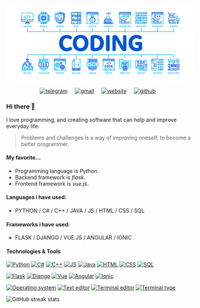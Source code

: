 <p align='center'>
<a href='https://www.leandergangso.no'><img src='https://raw.githubusercontent.com/leandergangso/leandergangso/main/icons/banner.png'></a>
</p>

<p align='center'>
<a href='https://web.telegram.org/#/im?p=@LeanderGan'><img src='https://cdn.jsdelivr.net/npm/simple-icons@3.0.1/icons/telegram.svg' alt='telegram' height='40'></a>&nbsp;&nbsp;&nbsp;&nbsp;
<a href='mailto:leander.gangso@gmail.com'><img src='https://cdn.jsdelivr.net/npm/simple-icons@3.0.1/icons/gmail.svg' alt='gmail' height='40'></a>&nbsp;&nbsp;&nbsp;&nbsp;
<a href='https://www.leandergangso.no'><img src='https://cdn.jsdelivr.net/npm/simple-icons@3.0.1/icons/icloud.svg' alt='website' height='40'></a>&nbsp;&nbsp;&nbsp;&nbsp;
<a href='https://github.com/leandergangso'><img src='https://cdn.jsdelivr.net/npm/simple-icons@3.0.1/icons/github.svg' alt='github' height='40'></a>&nbsp;&nbsp;&nbsp;&nbsp;
</p>

### Hi there 👋

I love programming, and creating software that can help and improve everyday life.

> Problems and challenges is a way of improving oneself, to become a better programmer.

#### My favorite...

- Programming language is *Python*.
- Backend framework is *flask*.
- Frontend framework is *vue.js*.

#### Languages i have used:

- PYTHON / C# / C++ / JAVA / JS / HTML / CSS / SQL

#### Frameworks i have used:

- FLASK / DJANGO / VUE.JS / ANGULAR / IONIC

#### Technologies & Tools

[![Python](https://img.shields.io/badge/Code-Python-yellow?logo=name&logoColor=white)](#)
[![C#](https://img.shields.io/badge/Code-C%23-blueviolet?logo=name&logoColor=white)](#)
[![C++](https://img.shields.io/badge/Code-C++-blue?logo=name&logoColor=white)](#)
[![JS](https://img.shields.io/badge/Code-JS-yellow?logo=name&logoColor=white)](#)
[![Java](https://img.shields.io/badge/Code-Java-red?logo=name&logoColor=white)](#)
[![HTML](https://img.shields.io/badge/Code-HTML-orange?logo=name&logoColor=white)](#)
[![CSS](https://img.shields.io/badge/Code-CSS-blue?logo=name&logoColor=white)](#)
[![SQL](https://img.shields.io/badge/Code-SQL-blue?logo=name&logoColor=white)](#)

[![Flask](https://img.shields.io/badge/Tool-Flask-black?logo=flask&logoColor=white)](#)
[![Django](https://img.shields.io/badge/Tool-Django-success?logo=django&logoColor=white)](#)
[![Vue](https://img.shields.io/badge/Tool-Vue-success?logo=vue&logoColor=white)](#)
[![Angular](https://img.shields.io/badge/Tool-Angular-red?logo=angular&logoColor=white)](#)
[![Ionic](https://img.shields.io/badge/Tool-Ionic-blue?logo=ionic&logoColor=white)](#)

[![Operating system](https://img.shields.io/badge/OS-Linux-blue?logo=linux&logoColor=white)](#)
[![Text editor](https://img.shields.io/badge/Editor-VS_Code-blue?logo=visual-studio-code&logoColor=white)](#)
[![Terminal editor](https://img.shields.io/badge/Editor-Vim-success?logo=vim&logoColor=white)](#)
[![Terminal type](https://img.shields.io/badge/Shell-Bash-success?logo=bash&logoColor=white)](#)

![GitHub streak stats](https://github-readme-streak-stats.herokuapp.com/?user=leandergangso)  

